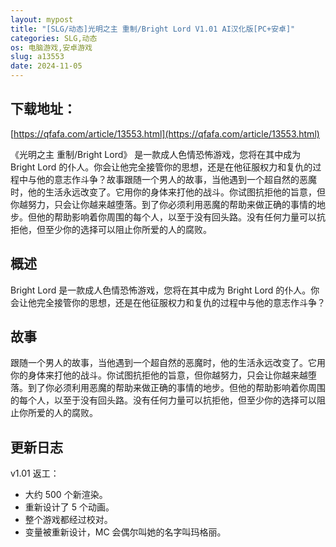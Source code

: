 ```yaml
---
layout: mypost
title: "[SLG/动态]光明之主 重制/Bright Lord V1.01 AI汉化版[PC+安卓]"
categories: SLG,动态
os: 电脑游戏,安卓游戏
slug: a13553
date: 2024-11-05
---
```


## 下载地址：

[https://qfafa.com/article/13553.html](https://qfafa.com/article/13553.html)

《光明之主 重制/Bright Lord》 是一款成人色情恐怖游戏，您将在其中成为 Bright Lord 的仆人。你会让他完全接管你的思想，还是在他征服权力和复仇的过程中与他的意志作斗争？故事跟随一个男人的故事，当他遇到一个超自然的恶魔时，他的生活永远改变了。它用你的身体来打他的战斗。你试图抗拒他的旨意，但你越努力，只会让你越来越堕落。到了你必须利用恶魔的帮助来做正确的事情的地步。但他的帮助影响着你周围的每个人，以至于没有回头路。没有任何力量可以抗拒他，但至少你的选择可以阻止你所爱的人的腐败。

## 概述

Bright Lord 是一款成人色情恐怖游戏，您将在其中成为 Bright Lord 的仆人。你会让他完全接管你的思想，还是在他征服权力和复仇的过程中与他的意志作斗争？

## 故事

跟随一个男人的故事，当他遇到一个超自然的恶魔时，他的生活永远改变了。它用你的身体来打他的战斗。你试图抗拒他的旨意，但你越努力，只会让你越来越堕落。到了你必须利用恶魔的帮助来做正确的事情的地步。但他的帮助影响着你周围的每个人，以至于没有回头路。没有任何力量可以抗拒他，但至少你的选择可以阻止你所爱的人的腐败。

## 更新日志

v1.01 返工：

- 大约 500 个新渲染。
- 重新设计了 5 个动画。
- 整个游戏都经过校对。
- 变量被重新设计，MC 会偶尔叫她的名字叫玛格丽。
